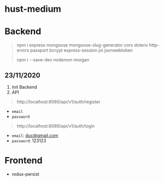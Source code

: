 # hust-medium

# Backend

> npm i express mongoose mongoose-slug-generator cors dotenv http-errors passport bcrypt express-session joi jsonwebtoken
>  
> npm i --save-dev nodemon morgan

## 23/11/2020

1. Init Backend 
2. API 

> http://localhost:8080/api/v1/auth/register

- `email` 
- `password`

> http://localhost:8080/api/v1/auth/login

- `email`: duc@gmail.com
- `password`: 123123


# Frontend  
- redux-persist
       